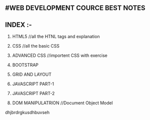 #WEB DEVELOPMENT COURCE BEST NOTES
---------------------------------

INDEX :-
-----
1) HTML5             //all the HTNL tags and explanation 

2) CSS               //all the basic CSS

3) ADVANCED CSS      //importent CSS with exercise

4) BOOTSTRAP

5) GRID AND LAYOUT

6) JAVASCRIPT PART-1

7) JAVASCRIPT PART-2

8) DOM MANIPULATRION   //Document Object Model

dhjbrdrgkusdhbuvseh
